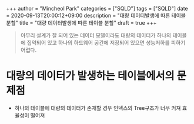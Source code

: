 +++
author = "Mincheol Park"
categories = ["SQLD"]
tags = ["SQLD"]
date = 2020-09-13T20:00:12+09:00
description = "대량 데이터발생에 따른 테이블 분할"
title = "대량 데이터발생에 따른 테이블 분할"
draft = true
+++

> 아무리 설계가 잘 되어 있는 데이터 모델이라도 대량의 데이터가 하나의 테이블에 집약되어 있고 하나의 하드웨어 공간에 저장되어 있으면 성능저하를 피하기 어렵다.

# 대량의 데이터가 발생하는 테이블에서의 문제점

- 하나의 테이블에 대량의 데이터가 존재할 경우 인덱스의 Tree구조가 너무 커져 효율성이 떨어져
